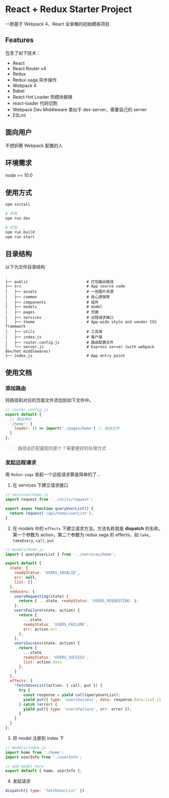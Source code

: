 # React + Redux Starter Project

一款基于 Webpack 4，React 全家桶的初始模板项目

## Features
包含了如下技术：

* React
* React Router v4
* Redux
* Redux-saga 异步操作
* Webpack 4
* Babel
* React Hot Loader 热模块替换
* react-loader 代码切割
* Webpack Dev Middleware 类似于 dev-server，需要自己的 server
* ESLint

## 面向用户
不想折腾 Webpack 配置的人

## 环境需求
node >= 10.0

## 使用方式
```bash
npm install

# 开发
npm run dev

# 打包
npm run build
npm run start
```

## 目录结构
以下为文件目录结构
```
.
├── public                          # 打包输出路径
├── src                             # App source code
│   ├── assets                      # 一些图片资源
│   ├── common                      # 核心逻辑等
│   ├── components                  # 组件
│   ├── models                      # model
│   ├── pages                       # 页面
│   ├── services                    # 远程请求接口
│   ├── theme                       # App-wide style and vendor CSS framework
│   ├── utils                       # 工具类
│   ├── index.js                    # 客户端
│   ├── router.config.js            # 路由配置文件
│   └── server.js                   # Express server (with webpack dev/hot middlewares)
├── index.js                        # App entry point
```

## 使用文档

### 添加路由
将路径和对应的页面文件添加到如下文件中。

```js
// router.config.js
export default {
  // 路由地址
  '/home': {
    loader: () => import('./pages/Home') // 路由文件
  }
};
```

> 路径会匹配最短的那个？需要更好的处理方式

### 发起远程请求
用 `Redux-saga` 发起一个远程请求算是简单的了...

1. 在 services 下建立请求接口
```js
// services/home.js
import request from '../utils/request';

export async function queryUserList() {
  return request('/api/home/userList');
}
```

2. 在 models 中的 `effects` 下建立请求方法。方法名称就是 **dispatch** 的名称。
第一个参数为 action，第二个参数为 redux saga 的 effects，如 `take`, `takeEvery`, `call`, `put`

```js
// models/home.js
import { queryUserList } from '../services/home';

export default {
  state: {
    readyStatus: 'USERS_INVALID',
    err: null,
    list: []
  },
  reducers: {
    usersRequesting(state) {
      return { ...state, readyStatus: 'USERS_REQUESTING' };
    },
    usersFailure(state, action) {
      return {
        ...state,
        readyStatus: 'USERS_FAILURE',
        err: action.err
      };
    },
    usersSuccess(state, action) {
      return {
        ...state,
        readyStatus: 'USERS_SUCCESS',
        list: action.data
      };
    }
  },
  effects: {
    *fetchUserList(action, { call, put }) {
      try {
        const response = yield call(queryUserList);
        yield put({ type: 'usersSuccess', data: response.data.list || [] });
      } catch (error) {
        yield put({ type: 'usersFailure', err: error });
      }
    }
  }
};

```

3. 将 model 注册到 index 下
```js
// models/index.js
import home from './home';
import userInfo from './userInfo';

// add model here
export default { home, userInfo };
```

4. 发起请求
```js
dispatch({ type: 'fetchUserList' })
```
